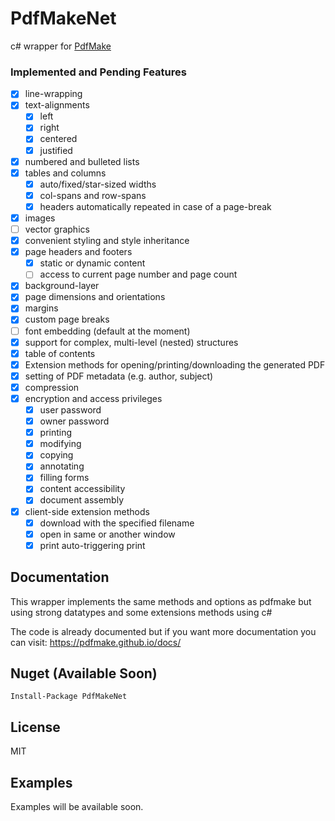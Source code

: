 # PdfMakeNet

c# wrapper for [PdfMake](http://pdfmake.org/#/)

### Implemented and Pending Features

* [x] line-wrapping
* [x] text-alignments
  * [x] left
  * [x] right
  * [x] centered
  * [x] justified
* [x] numbered and bulleted lists
* [x] tables and columns
  *  [x] auto/fixed/star-sized widths
  *  [x] col-spans and row-spans
  *  [x] headers automatically repeated in case of a page-break
* [x] images 
* [ ] vector graphics
* [x] convenient styling and style inheritance
* [x] page headers and footers
  * [x] static or dynamic content
  * [ ] access to current page number and page count
* [x] background-layer
* [x] page dimensions and orientations
* [x] margins
* [x] custom page breaks
* [ ] font embedding (default at the moment)
* [x] support for complex, multi-level (nested) structures
* [x] table of contents
* [x] Extension methods for opening/printing/downloading the generated PDF
* [x] setting of PDF metadata (e.g. author, subject)
* [x] compression
* [x] encryption and access privileges
  * [x] user password
  * [x] owner password
  * [x] printing
  * [x] modifying
  * [x] copying
  * [x] annotating
  * [x] filling forms
  * [x] content accessibility
  * [x] document assembly
* [x] client-side extension methods
  * [x] download with the specified filename
  * [x] open in same or another window
  * [x] print auto-triggering print

## Documentation

This wrapper implements the same methods and options as pdfmake but using strong datatypes and some extensions methods using c#

The code is already documented but if you want more documentation you can visit: https://pdfmake.github.io/docs/

## Nuget (Available Soon) 

```
Install-Package PdfMakeNet
```

## License
MIT

## Examples

Examples will be available soon.
